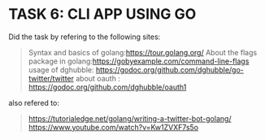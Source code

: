 # TASK 6: CLI APP USING GO

Did the task by refering to the following sites:
> Syntax and basics of golang:https://tour.golang.org/
> About the flags package in golang:https://gobyexample.com/command-line-flags
> usage of dghubble: https://godoc.org/github.com/dghubble/go-twitter/twitter
> about oauth : https://godoc.org/github.com/dghubble/oauth1

also refered to:
> https://tutorialedge.net/golang/writing-a-twitter-bot-golang/
> https://www.youtube.com/watch?v=Kw1ZVXF7s5o
